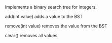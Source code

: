 Implements a binary search tree for integers.

add(int value) adds a value to the BST

remove(int value) removes the value from the BST

clear() removes all values
